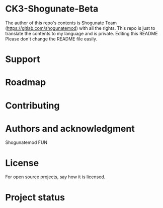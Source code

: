 # CK3-Shogunate-Beta
The author of this repo's contents is Shogunate Team (https://gitlab.com/shogunatemod) with all the rights. This repo is just to translate the contents to my language and is private.
Editing this README
Please don't change the README file easily.

# Support

# Roadmap

# Contributing

# Authors and acknowledgment
Shogunatemod
FUN

# License
For open source projects, say how it is licensed.

# Project status
